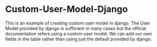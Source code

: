 # Custom-User-Model-Django
This is an example of creating custom user model in django.
The User Model provided by django is sufficient in many cases but the official documentation refers using a custom
user model.  We can add our own fields in the table rather than using just the default provided by django.
